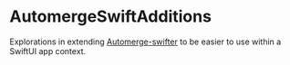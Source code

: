 # AutomergeSwiftAdditions

Explorations in extending [Automerge-swifter](http://github.com/automerge/automerge-swifter/pulls) to be easier to use within a SwiftUI app context.
